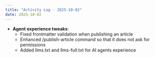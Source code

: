 ```yaml
---
title: "Activity Log - 2025-10-02"
date: 2025-10-02
---
```


- **Agent experience tweaks**:
  - Fixed frontmatter validation when publishing an article
  - Enhanced /publish-article command so that it does not ask for permissions
  - Added llms.txt and llms-full.txt for AI agents experience
